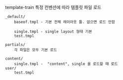 template-train
특정 컨벤션에 따라 템플릿 파일 로드

```
_default/
    baseof.tmpl - 기본 전체 레이아웃 틀. 없으면 로드 안함
    
    single.tmpl - single layout 형태 기본 
    test.tmpl
    
partials/
    각 파일은 모두 기본 로드    

content/
    single.tmpl -  "content", single 을 로드할 때 로드
user/
    test.tmpl
    
```


    